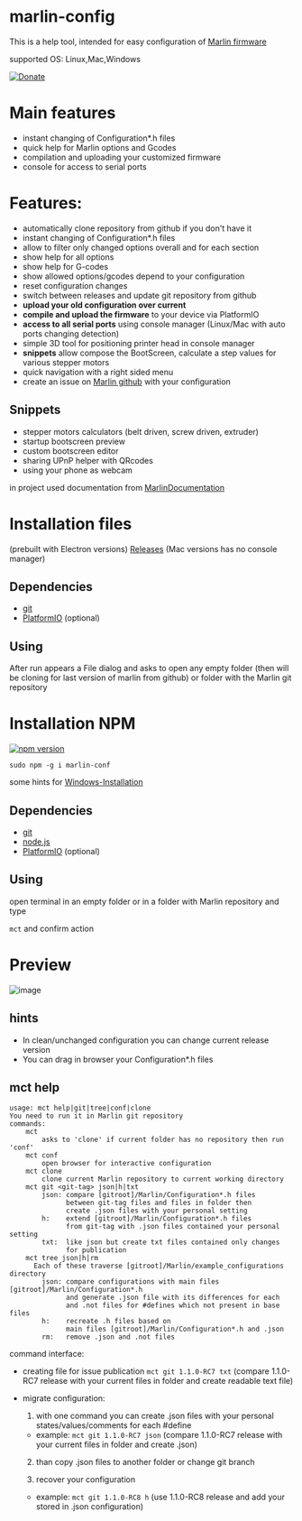 # marlin-config
This is a help tool, intended for easy configuration of [Marlin firmware](https://github.com/MarlinFirmware/Marlin)

supported OS: Linux,Mac,Windows

[![Donate](https://img.shields.io/badge/Donate-PayPal-green.svg)](https://www.paypal.me/AKruk508)

# Main features
* instant changing of Configuration*.h files
* quick help for Marlin options and Gcodes
* compilation and uploading your customized firmware
* console for access to serial ports
# Features:
* automatically clone repository from github if you don't have it
* instant changing of Configuration*.h files
* allow to filter only changed options overall and for each section
* show help for all options
* show help for G-codes
* show allowed options/gcodes depend to your configuration
* reset configuration changes
* switch between releases and update git repository from github
* **upload your old configuration over current**
* **compile and upload the firmware** to your device via PlatformIO
* **access to all serial ports** using console manager (Linux/Mac with auto ports changing detection)
* simple 3D tool for positioning printer head in console manager
* **snippets** allow compose the BootScreen, calculate a step values for various stepper motors
* quick navigation with a right sided menu
* create an issue on [Marlin github](https://github.com/MarlinFirmware/Marlin) with your configuration
## Snippets
* stepper motors calculators (belt driven, screw driven, extruder)
* startup bootscreen preview
* custom bootscreen editor
* sharing UPnP helper with QRcodes
* using your phone as webcam


in project used documentation from [MarlinDocumentation](https://github.com/MarlinFirmware/MarlinDocumentation/_configuration/configuration.md)
# Installation files
(prebuilt with Electron versions)
  [Releases](https://github.com/akaJes/marlin-config/releases) (Mac versions has no console manager)
## Dependencies
* [git](https://git-scm.com/downloads)
* [PlatformIO](http://docs.platformio.org/en/latest/installation.html) (optional)
## Using
After run appears a File dialog and asks to open any empty folder (then will be cloning for last version of marlin from github) or folder with the Marlin git repository
# Installation NPM
[![npm version](https://badge.fury.io/js/marlin-conf.svg)](https://badge.fury.io/js/marlin-conf)

`sudo npm -g i marlin-conf`

some hints for [Windows-Installation](https://github.com/akaJes/marlin-config/wiki/Windows-Installation)
## Dependencies
* [git](https://git-scm.com/downloads)
* [node.js](https://nodejs.org/en/download/)
* [PlatformIO](http://docs.platformio.org/en/latest/installation.html) (optional)

## Using
open terminal in an empty folder or in a folder with Marlin repository and type

`mct` and confirm action
# Preview
![image](https://user-images.githubusercontent.com/3035266/26917440-f626e258-4c36-11e7-9d1c-3ae199a497ee.png)
## hints
* In clean/unchanged configuration you can change current release version
* You can drag in browser your Configuration*.h files
## mct help
```
usage: mct help|git|tree|conf|clone
You need to run it in Marlin git repository
commands:
    mct
        asks to 'clone' if current folder has no repository then run 'conf'
    mct conf
        open browser for interactive configuration
    mct clone
        clone current Marlin repository to current working directory
    mct git <git-tag> json|h|txt
        json: compare [gitroot]/Marlin/Configuration*.h files
              between git-tag files and files in folder then
              create .json files with your personal setting
        h:    extend [gitroot]/Marlin/Configuration*.h files
              from git-tag with .json files contained your personal setting
        txt:  like json but create txt files contained only changes
              for publication
    mct tree json|h|rm
      Each of these traverse [gitroot]/Marlin/example_configurations directory
        json: compare configurations with main files [gitroot]/Marlin/Configuration*.h
              and generate .json file with its differences for each
              and .not files for #defines which not present in base files
        h:    recreate .h files based on 
              main files [gitroot]/Marlin/Configuration*.h and .json
        rm:   remove .json and .not files
```
command interface:

* creating file for issue publication `mct git 1.1.0-RC7 txt` (compare 1.1.0-RC7 release with your current files in folder and create readable text file)

* migrate configuration:

  1. with one command you can create .json files with your personal states/values/comments for each #define

    - example: `mct git 1.1.0-RC7 json` (compare 1.1.0-RC7 release with your current files in folder and create .json)

  2. than copy .json files to another folder or change git branch

  3. recover your configuration

    - example: `mct git 1.1.0-RC8 h` (use 1.1.0-RC8 release and add your stored in .json configuration)
